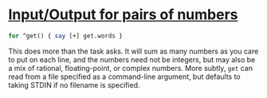 [1]: https://rosettacode.org/wiki/Input/Output_for_pairs_of_numbers

# [Input/Output for pairs of numbers][1]



```perl
for ^get() { say [+] get.words }
```


This does more than the task asks. It will sum as many numbers as you care to put on each line, and the numbers need not be integers, but may also be a mix of rational, floating-point, or complex numbers. More subtly, `get` can read from a file specified as a command-line argument, but defaults to taking STDIN if no filename is specified.
